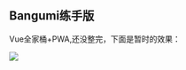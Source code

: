 ## Bangumi练手版

Vue全家桶+PWA,还没整完，下面是暂时的效果：

![](http://ww1.sinaimg.cn/mw690/006FdCUFly1fz8gca6ydsj30u01po4qp.jpg)

